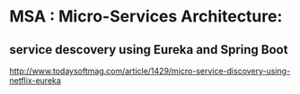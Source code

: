 # MSA : Micro-Services Architecture:
## service descovery using Eureka and Spring Boot

http://www.todaysoftmag.com/article/1429/micro-service-discovery-using-netflix-eureka
